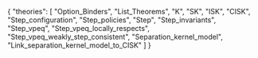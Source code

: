 {
    "theories": [
        "Option_Binders",
        "List_Theorems",
        "K",
        "SK",
        "ISK",
        "CISK",
        "Step_configuration",
        "Step_policies",
        "Step",
        "Step_invariants",
        "Step_vpeq",
        "Step_vpeq_locally_respects",
        "Step_vpeq_weakly_step_consistent",
        "Separation_kernel_model",
        "Link_separation_kernel_model_to_CISK"
    ]
}